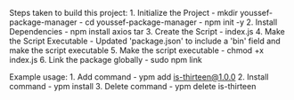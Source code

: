 Steps taken to build this project:
    1. Initialize the Project
        - mkdir youssef-package-manager
        - cd youssef-package-manager
        - npm init -y
    2.  Install Dependencies
        - npm install axios tar
    3. Create the Script
        - index.js
    4. Make the Script Executable
        - Updated 'package.json' to include a 'bin' field and make the script executable
    5. Make the script executable
        - chmod +x index.js
    6. Link the package globally
        - sudo npm link
    
Example usage:
    1. Add command
        - ypm add is-thirteen@1.0.0
    2. Install command
        - ypm install
    3. Delete command
        - ypm delete is-thirteen
